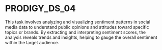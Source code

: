 # PRODIGY_DS_04
This task involves analyzing and visualizing sentiment patterns in social media data to understand public opinions and attitudes toward specific topics or brands. By extracting and interpreting sentiment scores, the analysis reveals trends and insights, helping to gauge the overall sentiment within the target audience.
